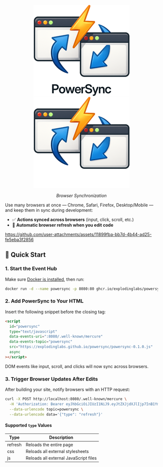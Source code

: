 <p align="center">
  <img alt="Logo" height="300" src="https://github.com/explodinglabs/powersync/blob/main/images/logo-light.png?raw=true#gh-light-mode-only" />
  <img alt="Logo" height="300" src="https://github.com/explodinglabs/powersync/blob/main/images/logo-dark.png?raw=true#gh-dark-mode-only" />
</p>

<p align="center">
  <i>Browser Synchronization</i>
</p>

Use many browsers at once — Chrome, Safari, Firefox,
Desktop/Mobile — and keep them in sync during
development:

- ✅ **Actions synced across browsers** (input, click,
  scroll, etc.)
- 🔁 **Automatic browser refresh when you edit code**

https://github.com/user-attachments/assets/11899fba-bb7d-4b44-ad25-fe5eba3f2856

## 🚀 Quick Start

### 1. Start the Event Hub

Make sure [Docker is
installed](https://docs.docker.com/get-docker/), then
run:

```sh
docker run -d --name powersync -p 8080:80 ghcr.io/explodinglabs/powersync
```

### 2. Add PowerSync to Your HTML

Insert the following snippet before the closing </body>
tag:

```html
<script
  id="powersync"
  type="text/javascript"
  data-events-uri=":8080/.well-known/mercure"
  data-events-topic="powersync"
  src="https://explodinglabs.github.io/powersync/powersync-0.1.0.js"
  async
></script>
```

DOM events like input, scroll, and clicks will now sync across browsers.

### 3. Trigger Browser Updates After Edits

After building your site, notify browsers with an
HTTP request:

```sh
curl -X POST http://localhost:8080/.well-known/mercure \
  -H 'Authorization: Bearer eyJhbGciOiJIUzI1NiJ9.eyJtZXJjdXJlIjp7InB1Ymxpc2giOlsiKiJdfX0.PXwpfIGng6KObfZlcOXvcnWCJOWTFLtswGI5DZuWSK4' \
  --data-urlencode topic=powersync \
  --data-urlencode data='{"type": "refresh"}'
```

#### Supported `type` Values

| Type    | Description                           |
| ------- | ------------------------------------- |
| refresh | Reloads the entire page               |
| css     | Reloads all external stylesheets      |
| js      | Reloads all external JavaScript files |
